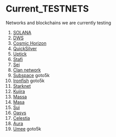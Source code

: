 # Current_TESTNETS
Networks and blockchains we are currently testing  

1. [SOLANA](https://www.validators.app/validators/Bo9T1z62GVKmnttMz4HxPPtRXs2BUkAd7T7yUsKyG4iA?locale=en&network=testnet&order=&refresh=)
2. [DWS](https://dws.explorers.guru/validator/dewebvaloper1wrlcpyze2f57u7ej8neqdypdpmw4e6agn23puy)
3. [Cosmic Horizon](https://coho.explorers.guru/validator/cohovaloper1tzkcnyu4eehmcaht9akfxkxw7k2734mme8v8vl)
4. [QuickSilver](https://quicksilver.explorers.guru/validator/quickvaloper1k6j3vmd8kx035tzumxst9wt24v9e9ekr5eklel)
5. [Uptick](https://explorer.testnet.uptick.network/uptick-network-testnet/staking/uptickvaloper1s5x8g56hdfw7h8x896h00e9wvj77779vxvrf8q)
6. [Stafi](https://testnet-explorer.stafihub.io/stafi-hub-testnet/staking/stafivaloper19yd9jlt97n5jll2e4s3srhq3055h5mnz4ynd7g)
7. [Sei](https://sei.explorers.guru/validator/seivaloper1ucdyk8z5kcma4zm2a4sykra0phmrnvlnaqupyt)
8. [Clan network](https://testnet.explorer.testnet.run/Clan%20Network/staking/clanvaloper1zuqlf9eca7urd3hzft3az0d8fu6rxfra604ugz)
9. [Subspace](https://telemetry.subspace.network/#list/0x9ee86eefc3cc61c71a7751bba7f25e442da2512f408e6286153b3ccc055dccf0) goto5k
10. [Ironfish](https://testnet.ironfish.network/leaderboard) goto5k
11. [Starknet](https://discord.com/channels/793094838509764618/948559061685796894/956090370154963014)
12. [Kujira](https://kujira.explorers.guru/validator/kujiravaloper1q6j3yrfaemrmakwkk508q89s4ccyvs5ff3vhar)
13. [Massa](https://github.com/goto5k/Current-_TESTNETS/blob/main/README.md)
14. [Masa](https://github.com/goto5k/Current-_TESTNETS/blob/main/README.md)
15. [Sui](https://github.com/goto5k/Current-_TESTNETS/blob/main/README.md)
16. [Oasys](https://github.com/goto5k/Current-_TESTNETS/blob/main/README.md)
17. [Celestia](https://celestia.explorers.guru/validators)
18. [Aura](https://halo.aurascan.io/validators/)
19. [Umee](https://leaderboard.umee.cc/) goto5k 
